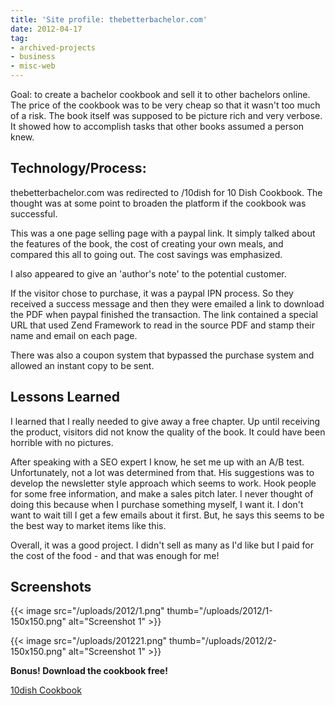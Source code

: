 ```yaml
---
title: 'Site profile: thebetterbachelor.com'
date: 2012-04-17
tag:
- archived-projects
- business
- misc-web
---
```

Goal: to create a bachelor cookbook and sell it to other bachelors online.  The price of the cookbook was to be very cheap so that it wasn't too much of a risk.  The book itself was supposed to be picture rich and very verbose.  It showed how to accomplish tasks that other books assumed a person knew.

<!--more-->

## Technology/Process:

thebetterbachelor.com was redirected to /10dish for 10 Dish Cookbook.  The thought was at some point to broaden the platform if the cookbook was successful.

This was a one page selling page with a paypal link.  It simply talked about the features of the book, the cost of creating your own meals, and compared this all to going out.  The cost savings was emphasized.

I also appeared to give an 'author's note' to the potential customer.

If the visitor chose to purchase, it was a paypal IPN process.  So they received a success message and then they were emailed a link to download the PDF when paypal finished the transaction.  The link contained a special URL that used Zend Framework to read in the source PDF and stamp their name and email on each page.

There was also a coupon system that bypassed the purchase system and allowed an instant copy to be sent.

## Lessons Learned

I learned that I really needed to give away a free chapter.  Up until receiving the product, visitors did not know the quality of the book. It could have been horrible with no pictures.

After speaking with a SEO expert I know, he set me up with an A/B test.  Unfortunately, not a lot was determined from that.  His suggestions was to develop the newsletter style approach which seems to work.  Hook people for some free information, and make a sales pitch later.  I never thought of doing this because when I purchase something myself, I want it.  I don't want to wait till I get a few emails about it first.  But, he says this seems to be the best way to market items like this.

Overall, it was a good project.  I didn't sell as many as I'd like but I paid for the cost of the food - and that was enough for me!

## Screenshots

{{< image src="/uploads/2012/1.png" thumb="/uploads/2012/1-150x150.png" alt="Screenshot 1" >}}

{{< image src="/uploads/201221.png" thumb="/uploads/2012/2-150x150.png" alt="Screenshot 1" >}}

**Bonus! Download the cookbook free!**

[10dish Cookbook](/uploads/2012/10dish.pdf)
